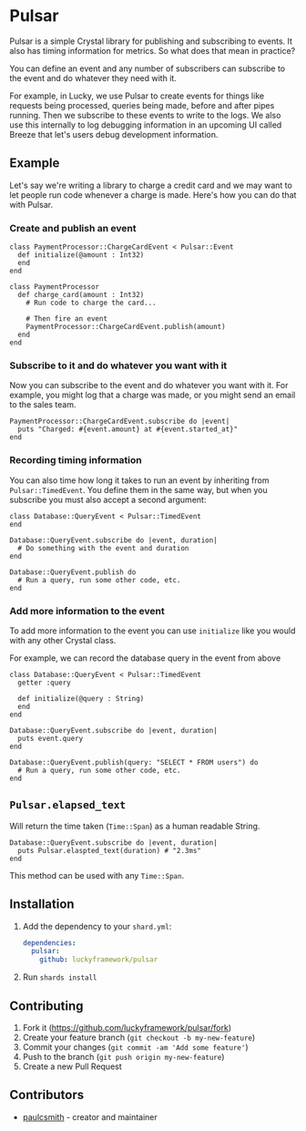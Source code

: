 # Pulsar

Pulsar is a simple Crystal library for publishing and subscribing to events.
It also has timing information for metrics. So what does that mean in
practice?

You can define an event and any number of subscribers can subscribe to the
event and do whatever they need with it.

For example, in Lucky, we use Pulsar to create events for things like
requests being processed, queries being made, before and after pipes running.
Then we subscribe to these events to write to the logs. We also use this
internally to log debugging information in an upcoming UI called Breeze that
let's users debug development information.

## Example

Let's say we're writing a library to charge a credit card and we may want to let
people run code whenever a charge is made. Here's how you can do that with Pulsar.

### Create and publish an event

```crystal
class PaymentProcessor::ChargeCardEvent < Pulsar::Event
  def initialize(@amount : Int32)
  end
end

class PaymentProcessor
  def charge_card(amount : Int32)
    # Run code to charge the card...

    # Then fire an event
    PaymentProcessor::ChargeCardEvent.publish(amount)
  end
end
```

### Subscribe to it and do whatever you want with it

Now you can subscribe to the event and do whatever you want with it. For example,
you might log that a charge was made, or you might send an email to the sales team.

```crystal
PaymentProcessor::ChargeCardEvent.subscribe do |event|
  puts "Charged: #{event.amount} at #{event.started_at}"
end
```

### Recording timing information

You can also time how long it takes to run an event by inheriting from
`Pulsar::TimedEvent`. You define them in the same way, but when you subscribe
you must also accept a second argument:

```crystal
class Database::QueryEvent < Pulsar::TimedEvent
end

Database::QueryEvent.subscribe do |event, duration|
  # Do something with the event and duration
end

Database::QueryEvent.publish do
  # Run a query, run some other code, etc.
end
```

### Add more information to the event

To add more information to the event you can use `initialize` like you would
with any other Crystal class.

For example, we can record the database query in the event from above

```crystal
class Database::QueryEvent < Pulsar::TimedEvent
  getter :query

  def initialize(@query : String)
  end
end

Database::QueryEvent.subscribe do |event, duration|
  puts event.query
end

Database::QueryEvent.publish(query: "SELECT * FROM users") do
  # Run a query, run some other code, etc.
end
```

## `Pulsar.elapsed_text`

Will return the time taken (`Time::Span`) as a human readable String.

```crystal
Database::QueryEvent.subscribe do |event, duration|
  puts Pulsar.elaspted_text(duration) # "2.3ms"
end
```

This method can be used with any `Time::Span`.

## Installation

1. Add the dependency to your `shard.yml`:

   ```yaml
   dependencies:
     pulsar:
       github: luckyframework/pulsar
   ```

2. Run `shards install`

## Contributing

1. Fork it (<https://github.com/luckyframework/pulsar/fork>)
2. Create your feature branch (`git checkout -b my-new-feature`)
3. Commit your changes (`git commit -am 'Add some feature'`)
4. Push to the branch (`git push origin my-new-feature`)
5. Create a new Pull Request

## Contributors

- [paulcsmith](https://github.com/paulcsmith) - creator and maintainer
